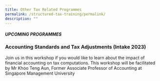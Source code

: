```yaml
---
title: Other Tax Related Programmes
permalink: /structured-tax-training/permalink/
description: ""
---
```

##### **UPCOMING PROGRAMMES**


### **Accounting Standards and Tax Adjustments (Intake 2023)**

Join us in this workshop if you would like to learn about the impact of financial accounting on tax computations. This workshop will be facilitated by Mr Khoo Teng Aun, Former Associate Professor of Accounting at Singapore Management University